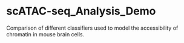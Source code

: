 # scATAC-seq_Analysis_Demo
Comparison of different classifiers used to model the accessibility of chromatin in mouse brain cells.
